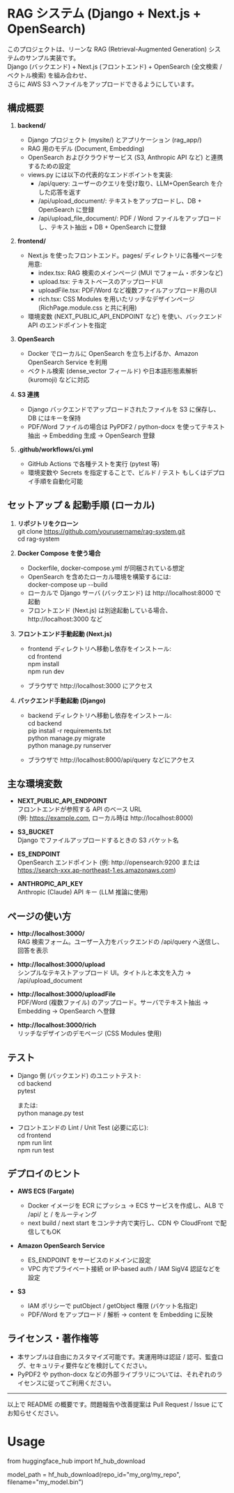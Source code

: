 # RAG システム (Django + Next.js + OpenSearch)

このプロジェクトは、リーンな RAG (Retrieval-Augmented Generation) システムのサンプル実装です。  
Django (バックエンド) + Next.js (フロントエンド) + OpenSearch (全文検索 / ベクトル検索) を組み合わせ、  
さらに AWS S3 へファイルをアップロードできるようにしています。

## 構成概要

1. **backend/**  
   - Django プロジェクト (mysite/) とアプリケーション (rag_app/)  
   - RAG 用のモデル (Document, Embedding)  
   - OpenSearch およびクラウドサービス (S3, Anthropic API など) と連携するための設定  
   - views.py には以下の代表的なエンドポイントを実装:  
     - /api/query: ユーザーのクエリを受け取り、LLM+OpenSearch を介した応答を返す  
     - /api/upload_document/: テキストをアップロードし、DB + OpenSearch に登録  
     - /api/upload_file_document/: PDF / Word ファイルをアップロードし、テキスト抽出 + DB + OpenSearch に登録  

2. **frontend/**  
   - Next.js を使ったフロントエンド。pages/ ディレクトリに各種ページを用意:  
     - index.tsx: RAG 検索のメインページ (MUI でフォーム・ボタンなど)  
     - upload.tsx: テキストベースのアップロードUI  
     - uploadFile.tsx: PDF/Word など複数ファイルアップロード用のUI  
     - rich.tsx: CSS Modules を用いたリッチなデザインページ (RichPage.module.css と共に利用)  
   - 環境変数 (NEXT_PUBLIC_API_ENDPOINT など) を使い、バックエンド API のエンドポイントを指定  

3. **OpenSearch**  
   - Docker でローカルに OpenSearch を立ち上げるか、Amazon OpenSearch Service を利用  
   - ベクトル検索 (dense_vector フィールド) や日本語形態素解析 (kuromoji) などに対応  

4. **S3 連携**  
   - Django バックエンドでアップロードされたファイルを S3 に保存し、DB にはキーを保持  
   - PDF/Word ファイルの場合は PyPDF2 / python-docx を使ってテキスト抽出 → Embedding 生成 → OpenSearch 登録  

5. **.github/workflows/ci.yml**  
   - GitHub Actions で各種テストを実行 (pytest 等)  
   - 環境変数や Secrets を指定することで、ビルド / テスト もしくはデプロイ手順を自動化可能  

## セットアップ & 起動手順 (ローカル)

1. **リポジトリをクローン**  
   git clone https://github.com/yourusername/rag-system.git  
   cd rag-system  

2. **Docker Compose を使う場合**  
   - Dockerfile, docker-compose.yml が同梱されている想定  
   - OpenSearch を含めたローカル環境を構築するには:  
     docker-compose up --build  
   - ローカルで Django サーバ (バックエンド) は http://localhost:8000 で起動  
   - フロントエンド (Next.js) は別途起動している場合、http://localhost:3000 など  

3. **フロントエンド手動起動 (Next.js)**  
   - frontend ディレクトリへ移動し依存をインストール:  
     cd frontend  
     npm install  
     npm run dev  

   - ブラウザで http://localhost:3000 にアクセス  

4. **バックエンド手動起動 (Django)**  
   - backend ディレクトリへ移動し依存をインストール:  
     cd backend  
     pip install -r requirements.txt  
     python manage.py migrate  
     python manage.py runserver  

   - ブラウザで http://localhost:8000/api/query などにアクセス  

## 主な環境変数

- **NEXT_PUBLIC_API_ENDPOINT**  
  フロントエンドが参照する API のベース URL  
  (例: https://example.com, ローカル時は http://localhost:8000)

- **S3_BUCKET**  
  Django でファイルアップロードするときの S3 バケット名  

- **ES_ENDPOINT**  
  OpenSearch エンドポイント (例: http://opensearch:9200 または https://search-xxx.ap-northeast-1.es.amazonaws.com)

- **ANTHROPIC_API_KEY**  
  Anthropic (Claude) API キー (LLM 推論に使用)

## ページの使い方

- **http://localhost:3000/**  
  RAG 検索フォーム。ユーザー入力をバックエンドの /api/query へ送信し、回答を表示  

- **http://localhost:3000/upload**  
  シンプルなテキストアップロード UI。タイトルと本文を入力 → /api/upload_document  

- **http://localhost:3000/uploadFile**  
  PDF/Word (複数ファイル) のアップロード。サーバでテキスト抽出 → Embedding → OpenSearch へ登録  

- **http://localhost:3000/rich**  
  リッチなデザインのデモページ (CSS Modules 使用)

## テスト

- Django 側 (バックエンド) のユニットテスト:  
  cd backend  
  pytest  

  または:  
  python manage.py test  

- フロントエンドの Lint / Unit Test (必要に応じ):  
  cd frontend  
  npm run lint  
  npm run test  

## デプロイのヒント

- **AWS ECS (Fargate)**  
  - Docker イメージを ECR にプッシュ → ECS サービスを作成し、ALB で /api/ と / をルーティング  
  - next build / next start をコンテナ内で実行し、CDN や CloudFront で配信してもOK  

- **Amazon OpenSearch Service**  
  - ES_ENDPOINT をサービスのドメインに設定  
  - VPC 内でプライベート接続 or IP-based auth / IAM SigV4 認証などを設定  

- **S3**  
  - IAM ポリシーで putObject / getObject 権限 (バケット名指定)  
  - PDF/Word をアップロード / 解析 → content を Embedding に反映  

## ライセンス・著作権等

- 本サンプルは自由にカスタマイズ可能です。実運用時は認証 / 認可、監査ログ、セキュリティ要件などを検討してください。  
- PyPDF2 や python-docx などの外部ライブラリについては、それぞれのライセンスに従ってご利用ください。

---
以上で README の概要です。問題報告や改善提案は Pull Request / Issue にてお知らせください。

# Usage
from huggingface_hub import hf_hub_download

model_path = hf_hub_download(repo_id="my_org/my_repo", filename="my_model.bin")

